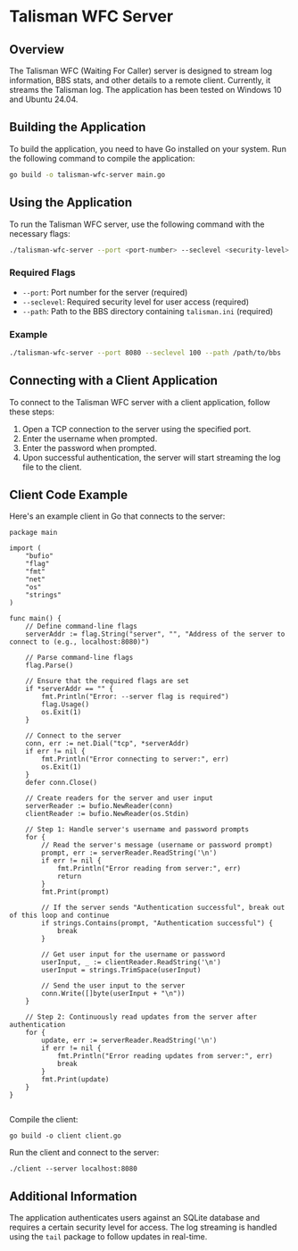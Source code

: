 
# Talisman WFC Server

## Overview
The Talisman WFC (Waiting For Caller) server is designed to stream log information, BBS stats, and other details to a remote client. Currently, it streams the Talisman log. The application has been tested on Windows 10 and Ubuntu 24.04.

## Building the Application
To build the application, you need to have Go installed on your system. Run the following command to compile the application:

```bash
go build -o talisman-wfc-server main.go
```

## Using the Application
To run the Talisman WFC server, use the following command with the necessary flags:

```bash
./talisman-wfc-server --port <port-number> --seclevel <security-level> --path <path-to-bbs-directory>
```

### Required Flags
- `--port`: Port number for the server (required)
- `--seclevel`: Required security level for user access (required)
- `--path`: Path to the BBS directory containing `talisman.ini` (required)

### Example
```bash
./talisman-wfc-server --port 8080 --seclevel 100 --path /path/to/bbs
```

## Connecting with a Client Application
To connect to the Talisman WFC server with a client application, follow these steps:

1. Open a TCP connection to the server using the specified port.
2. Enter the username when prompted.
3. Enter the password when prompted.
4. Upon successful authentication, the server will start streaming the log file to the client.

## Client Code Example
Here's an example client in Go that connects to the server:

```
package main

import (
	"bufio"
	"flag"
	"fmt"
	"net"
	"os"
	"strings"
)

func main() {
	// Define command-line flags
	serverAddr := flag.String("server", "", "Address of the server to connect to (e.g., localhost:8080)")

	// Parse command-line flags
	flag.Parse()

	// Ensure that the required flags are set
	if *serverAddr == "" {
		fmt.Println("Error: --server flag is required")
		flag.Usage()
		os.Exit(1)
	}

	// Connect to the server
	conn, err := net.Dial("tcp", *serverAddr)
	if err != nil {
		fmt.Println("Error connecting to server:", err)
		os.Exit(1)
	}
	defer conn.Close()

	// Create readers for the server and user input
	serverReader := bufio.NewReader(conn)
	clientReader := bufio.NewReader(os.Stdin)

	// Step 1: Handle server's username and password prompts
	for {
		// Read the server's message (username or password prompt)
		prompt, err := serverReader.ReadString('\n')
		if err != nil {
			fmt.Println("Error reading from server:", err)
			return
		}
		fmt.Print(prompt)

		// If the server sends "Authentication successful", break out of this loop and continue
		if strings.Contains(prompt, "Authentication successful") {
			break
		}

		// Get user input for the username or password
		userInput, _ := clientReader.ReadString('\n')
		userInput = strings.TrimSpace(userInput)

		// Send the user input to the server
		conn.Write([]byte(userInput + "\n"))
	}

	// Step 2: Continuously read updates from the server after authentication
	for {
		update, err := serverReader.ReadString('\n')
		if err != nil {
			fmt.Println("Error reading updates from server:", err)
			break
		}
		fmt.Print(update)
	}
}


```

Compile the client:
```
go build -o client client.go
```

Run the client and connect to the server:
```
./client --server localhost:8080
```


## Additional Information
The application authenticates users against an SQLite database and requires a certain security level for access. The log streaming is handled using the `tail` package to follow updates in real-time.



